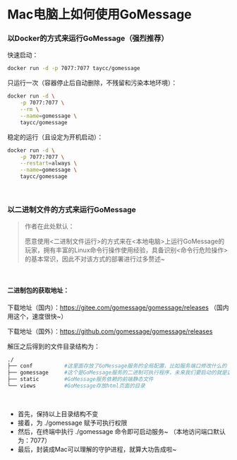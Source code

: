 # Mac电脑上如何使用GoMessage

### 以Docker的方式来运行GoMessage（强烈推荐）

快速启动：

```bash
docker run -d -p 7077:7077 taycc/gomessage 
```

只运行一次（容器停止后自动删除，不残留和污染本地环境）：
```bash
docker run -d \
    -p 7077:7077 \
    --rm \
    --name=gomessage \
    taycc/gomessage
```

稳定的运行（且设定为开机启动）：
```bash
docker run -d \
    -p 7077:7077 \
    --restart=always \
    --name=gomessage \
    taycc/gomessage
```

<br>

### 以二进制文件的方式来运行GoMessage
> 作者在此处默认：
>
> 愿意使用<二进制文件运行>的方式来在<本地电脑>上运行GoMessage的玩家，拥有丰富的Linux命令行操作使用经验，具备识别<命令行危险操作>的基本常识，因此不对该方式的部署进行过多赘述~

<br>

#### 二进制包的获取地址：

下载地址（国内）：https://gitee.com/gomessage/gomessage/releases （国内用这个，速度很快~）

下载地址（国外）：https://github.com/gomessage/gomessage/releases


解压之后得到的文件目录结构为：
```bash
./
├── conf          #这里面存放了GoMessage服务的全局配置，比如服务端口修改什么的
├── gomessage     #这个是GoMessage服务的二进制可执行程序，未来我们要启动的就是这个软件
├── static        #GoMessage服务依赖的前端静态文件
└── views         #GoMessage存放html页面的目录
```

<br>

- 首先，保持以上目录结构不变
- 接着，为 ./gomessage 赋予可执行权限
- 然后，在终端中执行 ./gomessage 命令即可启动服务~ （本地访问端口默认为：7077）
- 最后，封装成Mac可以理解的守护进程，就算大功告成啦~

<br><br><br>
